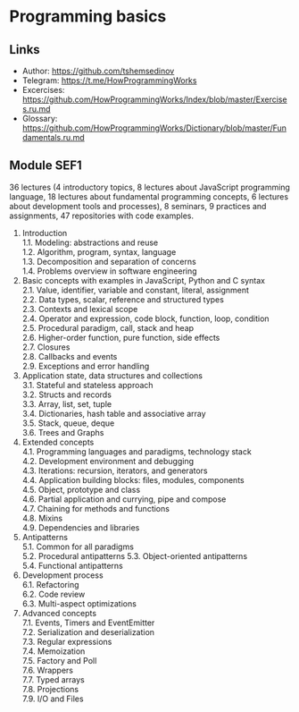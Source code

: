 # Programming basics

## Links

- Author: https://github.com/tshemsedinov
- Telegram: https://t.me/HowProgrammingWorks
- Excercises: https://github.com/HowProgrammingWorks/Index/blob/master/Exercises.ru.md
- Glossary: https://github.com/HowProgrammingWorks/Dictionary/blob/master/Fundamentals.ru.md

## Module SEF1

36 lectures (4 introductory topics, 8 lectures about JavaScript programming
language, 18 lectures about fundamental programming concepts, 6 lectures about
development tools and processes), 8 seminars, 9 practices and assignments, 47
repositories with code examples.

1. Introduction  
   1.1. Modeling: abstractions and reuse  
   1.2. Algorithm, program, syntax, language  
   1.3. Decomposition and separation of concerns  
   1.4. Problems overview in software engineering  
2. Basic concepts with examples in JavaScript, Python and C syntax  
   2.1. Value, identifier, variable and constant, literal, assignment  
   2.2. Data types, scalar, reference and structured types  
   2.3. Contexts and lexical scope  
   2.4. Operator and expression, code block, function, loop, condition  
   2.5. Procedural paradigm, call, stack and heap  
   2.6. Higher-order function, pure function, side effects  
   2.7. Closures  
   2.8. Callbacks and events  
   2.9. Exceptions and error handling  
3. Application state, data structures and collections  
   3.1. Stateful and stateless approach  
   3.2. Structs and records  
   3.3. Array, list, set, tuple  
   3.4. Dictionaries, hash table and associative array  
   3.5. Stack, queue, deque  
   3.6. Trees and Graphs  
4. Extended concepts  
   4.1. Programming languages and paradigms, technology stack  
   4.2. Development environment and debugging  
   4.3. Iterations: recursion, iterators, and generators  
   4.4. Application building blocks: files, modules, components  
   4.5. Object, prototype and class  
   4.6. Partial application and currying, pipe and compose  
   4.7. Chaining for methods and functions  
   4.8. Mixins  
   4.9. Dependencies and libraries  
5. Antipatterns  
   5.1. Common for all paradigms  
   5.2. Procedural antipatterns
   5.3. Object-oriented antipatterns  
   5.4. Functional antipatterns  
6. Development process  
   6.1. Refactoring  
   6.2. Code review  
   6.3. Multi-aspect optimizations  
7. Advanced concepts  
   7.1. Events, Timers and EventEmitter  
   7.2. Serialization and deserialization  
   7.3. Regular expressions  
   7.4. Memoization  
   7.5. Factory and Poll  
   7.6. Wrappers  
   7.7. Typed arrays  
   7.8. Projections  
   7.9. I/O and Files  
